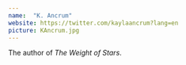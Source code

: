```yaml
---
name:  "K. Ancrum"
website: https://twitter.com/kaylaancrum?lang=en
picture: KAncrum.jpg
---
```

The author of *The Weight of Stars*.